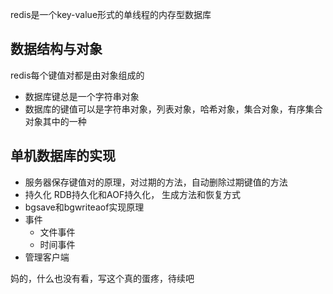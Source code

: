 
redis是一个key-value形式的单线程的内存型数据库
## 数据结构与对象
redis每个键值对都是由对象组成的

- 数据库键总是一个字符串对象
- 数据库的键值可以是字符串对象，列表对象，哈希对象，集合对象，有序集合对象其中的一种

## 单机数据库的实现

- 服务器保存键值对的原理，对过期的方法，自动删除过期键值的方法
- 持久化 RDB持久化和AOF持久化， 生成方法和恢复方式
- bgsave和bgwriteaof实现原理
- 事件
    - 文件事件
    - 时间事件
- 管理客户端

妈的，什么也没有看，写这个真的蛋疼，待续吧